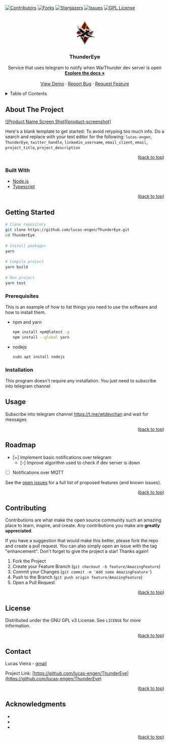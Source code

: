 <div id="top"></div>
<!--
*** Thanks for checking out the Best-README-Template. If you have a suggestion
*** that would make this better, please fork the repo and create a pull request
*** or simply open an issue with the tag "enhancement".
*** Don't forget to give the project a star!
*** Thanks again! Now go create something AMAZING! :D
-->

<!-- PROJECT SHIELDS -->
<!--
*** I'm using markdown "reference style" links for readability.
*** Reference links are enclosed in brackets [ ] instead of parentheses ( ).
*** See the bottom of this document for the declaration of the reference variables
*** for contributors-url, forks-url, etc. This is an optional, concise syntax you may use.
*** https://www.markdownguide.org/basic-syntax/#reference-style-links
-->

[![Contributors][contributors-shield]][contributors-url]
[![Forks][forks-shield]][forks-url]
[![Stargazers][stars-shield]][stars-url]
[![Issues][issues-shield]][issues-url]
[![GPL License][license-shield]][license-url]

<!-- PROJECT LOGO -->
<br />
<div align="center">
  <a href="https://github.com/lucas-engen/ThunderEye">
    <img src="images/logo.png" alt="Logo" width="80" height="80">
  </a>

<h3 align="center">ThunderEye</h3>

  <p align="center">
    Service that uses telegram to notify when WarThunder dev server is open
    <br />
    <a href="https://github.com/lucas-engen/ThunderEye"><strong>Explore the docs »</strong></a>
    <br />
    <br />
    <a href="https://github.com/lucas-engen/ThunderEye">View Demo</a>
    ·
    <a href="https://github.com/lucas-engen/ThunderEye/issues">Report Bug</a>
    ·
    <a href="https://github.com/lucas-engen/ThunderEye/issues">Request Feature</a>
  </p>
</div>

<!-- TABLE OF CONTENTS -->
<details>
  <summary>Table of Contents</summary>
  <ol>
    <li>
      <a href="#about-the-project">About The Project</a>
      <ul>
        <li><a href="#built-with">Built With</a></li>
      </ul>
    </li>
    <li>
      <a href="#getting-started">Getting Started</a>
      <ul>
        <li><a href="#prerequisites">Prerequisites</a></li>
        <li><a href="#installation">Installation</a></li>
      </ul>
    </li>
    <li><a href="#usage">Usage</a></li>
    <li><a href="#roadmap">Roadmap</a></li>
    <li><a href="#contributing">Contributing</a></li>
    <li><a href="#license">License</a></li>
    <li><a href="#contact">Contact</a></li>
    <li><a href="#acknowledgments">Acknowledgments</a></li>
  </ol>
</details>

<!-- ABOUT THE PROJECT -->

## About The Project

[![Product Name Screen Shot][product-screenshot]](https://example.com)

Here's a blank template to get started: To avoid retyping too much info. Do a search and replace with your text editor for the following: `lucas-engen`, `ThunderEye`, `twitter_handle`, `linkedin_username`, `email_client`, `email`, `project_title`, `project_description`

<p align="right">(<a href="#top">back to top</a>)</p>

### Built With

- [Node.js](https://nodejs.org/en/)
- [Typescript](https://www.typescriptlang.org/)

<p align="right">(<a href="#top">back to top</a>)</p>

<!-- GETTING STARTED -->

## Getting Started

```bash
# Clone repository
git clone https://github.com/lucas-engen/ThunderEye.git
cd ThunderEye

# Install packages
yarn

# Compile project
yarn build

# Run project
yarn test
```

### Prerequisites

This is an example of how to list things you need to use the software and how to install them.

- npm and yarn

  ```sh
  npm install npm@latest -g
  npm install --global yarn
  ```

- nodejs
  ```bash
  sudo apt install nodejs
  ```

### Installation

This program doesn't require any installation. You just need to subscribe into telegram channel

## Usage

Subscribe into telegram channel https://t.me/wtdevchan and wait for messages

<p align="right">(<a href="#top">back to top</a>)</p>

<!-- ROADMAP -->

## Roadmap

- [+] Implement basic notifications over telegram
  - [-] Improve algorithm used to check if dev server is down
- [ ] Notifications over MQTT

See the [open issues](https://github.com/lucas-engen/ThunderEye/issues) for a full list of proposed features (and known issues).

<p align="right">(<a href="#top">back to top</a>)</p>

<!-- CONTRIBUTING -->

## Contributing

Contributions are what make the open source community such an amazing place to learn, inspire, and create. Any contributions you make are **greatly appreciated**.

If you have a suggestion that would make this better, please fork the repo and create a pull request. You can also simply open an issue with the tag "enhancement".
Don't forget to give the project a star! Thanks again!

1. Fork the Project
2. Create your Feature Branch (`git checkout -b feature/AmazingFeature`)
3. Commit your Changes (`git commit -m 'Add some AmazingFeature'`)
4. Push to the Branch (`git push origin feature/AmazingFeature`)
5. Open a Pull Request

<p align="right">(<a href="#top">back to top</a>)</p>

<!-- LICENSE -->

## License

Distributed under the GNU GPL v3 License. See `LICENSE` for more information.

<p align="right">(<a href="#top">back to top</a>)</p>

<!-- CONTACT -->

## Contact

Lucas Vieira - [gmail](mailto:lucas.engen.cc@gmail.com)

Project Link: [https://github.com/lucas-engen/ThunderEye](https://github.com/lucas-engen/ThunderEye)

<p align="right">(<a href="#top">back to top</a>)</p>

<!-- ACKNOWLEDGMENTS -->

## Acknowledgments

- []()
- []()
- []()

<p align="right">(<a href="#top">back to top</a>)</p>

<!-- MARKDOWN LINKS & IMAGES -->
<!-- https://www.markdownguide.org/basic-syntax/#reference-style-links -->

[contributors-shield]: https://img.shields.io/github/contributors/lucas-engen/ThunderEye.svg?style=for-the-badge
[contributors-url]: https://github.com/lucas-engen/ThunderEye/graphs/contributors
[forks-shield]: https://img.shields.io/github/forks/lucas-engen/ThunderEye.svg?style=for-the-badge
[forks-url]: https://github.com/lucas-engen/ThunderEye/network/members
[stars-shield]: https://img.shields.io/github/stars/lucas-engen/ThunderEye.svg?style=for-the-badge
[stars-url]: https://github.com/lucas-engen/ThunderEye/stargazers
[issues-shield]: https://img.shields.io/github/issues/lucas-engen/ThunderEye.svg?style=for-the-badge
[issues-url]: https://github.com/lucas-engen/ThunderEye/issues
[license-shield]: https://img.shields.io/github/license/lucas-engen/ThunderEye.svg?style=for-the-badge
[license-url]: https://github.com/lucas-engen/ThunderEye/blob/master/LICENSE
